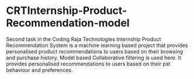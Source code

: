 # CRTInternship-Product-Recommendation-model
Second task in the Coding Raja Technologies Internship
Product Recommendation System is a machine learning based project that provides personalised product recommendations to users based on their browsing and purchase history.
Model based Collaborative filtering is used here. It provides personalised recommendations to users based on their pst behaviour and preferences.
